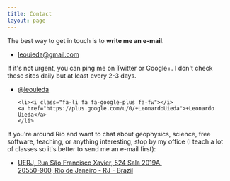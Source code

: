 ```yaml
---
title: Contact
layout: page
---
```


<div class="row">

<div class="col-md-6">

The best way to get in touch is to <strong>write me an e-mail</strong>.

<ul class="fa-ul contact">
    <li><i class="fa-li fa fa-envelope fa-fw"></i>
    <a href="mailto:leouieda@gmail.com">leouieda@gmail.com</a>
    </li>
</ul>

If it's not urgent, you can ping me on Twitter or Google+. I don't check these
sites daily but at least every 2-3 days.

<ul class="fa-ul contact">
    <li><i class="fa-li fa fa-twitter fa-fw"></i>
    <a href="https://twitter.com/leouieda">@leouieda</a>
    </li>

    <li><i class="fa-li fa fa-google-plus fa-fw"></i>
    <a href="https://plus.google.com/u/0/+LeonardoUieda">+Leonardo Uieda</a>
    </li>
</ul>

</div>
<div class="col-md-6">

If you're around Rio and want to chat about geophysics, science, free software,
teaching, or anything interesting, stop by my office
(I teach a lot  of classes so it's better to send me an e-mail first):

<ul class="fa-ul contact">
    <li><i class="fa-li fa fa-map-marker fa-fw"></i>
    <a href="https://goo.gl/maps/7jGIq">
    UERJ, Rua São Francisco Xavier, 524 Sala 2019A.
    </br>
    20550-900, Rio de Janeiro - RJ - Brazil</a>
    </li>
</ul>

</div>

</div>
